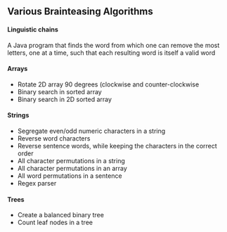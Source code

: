 ## Various Brainteasing Algorithms

#### Linguistic chains
A Java program that finds the word from which one can remove the most letters, one at a time, such that each resulting word is itself a valid word

#### Arrays
* Rotate 2D array 90 degrees (clockwise and counter-clockwise
* Binary search in sorted array
* Binary search in 2D sorted array

#### Strings
* Segregate even/odd numeric characters in a string
* Reverse word characters
* Reverse sentence words, while keeping the characters in the correct order
* All character permutations in a string
* All character permutations in an array
* All word permutations in a sentence
* Regex parser

#### Trees
* Create a balanced binary tree
* Count leaf nodes in a tree
